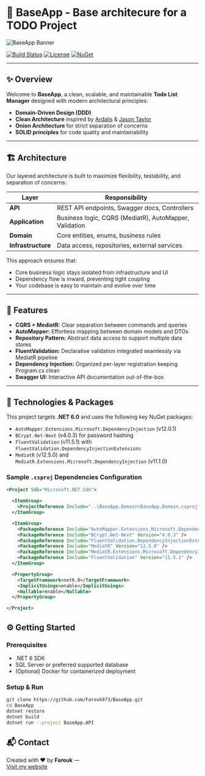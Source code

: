 # 🚀 BaseApp - Base architecure for a TODO Project

![BaseApp Banner](https://your-image-url.com/banner.png)

[![Build Status](https://img.shields.io/badge/build-passing-brightgreen)]()
[![License](https://img.shields.io/badge/license-MIT-blue.svg)]()
[![NuGet](https://img.shields.io/nuget/v/BaseApp.svg)]()

---

## ✨ Overview

Welcome to **BaseApp**, a clean, scalable, and maintainable **Todo List Manager** designed with modern architectural principles:

- **Domain-Driven Design (DDD)**
- **Clean Architecture** inspired by [Ardalis](https://ardalis.com/) & [Jason Taylor](https://jasontaylordev.com/)
- **Onion Architecture** for strict separation of concerns  
- **SOLID principles** for code quality and maintainability  

---

## 🏗️ Architecture

Our layered architecture is built to maximize flexibility, testability, and separation of concerns:

| Layer            | Responsibility                                  |
| ---------------- | ----------------------------------------------- |
| **API**          | REST API endpoints, Swagger docs, Controllers  |
| **Application**  | Business logic, CQRS (MediatR), AutoMapper, Validation |
| **Domain**       | Core entities, enums, business rules            |
| **Infrastructure** | Data access, repositories, external services |

This approach ensures that:

- Core business logic stays isolated from infrastructure and UI  
- Dependency flow is inward, preventing tight coupling  
- Your codebase is easy to maintain and evolve over time  

---

## 🚀 Features

- **CQRS + MediatR:** Clear separation between commands and queries  
- **AutoMapper:** Effortless mapping between domain models and DTOs  
- **Repository Pattern:** Abstract data access to support multiple data stores  
- **FluentValidation:** Declarative validation integrated seamlessly via MediatR pipeline  
- **Dependency Injection:** Organized per-layer registration keeping Program.cs clean  
- **Swagger UI:** Interactive API documentation out-of-the-box  

---

## 🧰 Technologies & Packages

This project targets **.NET 6.0** and uses the following key NuGet packages:

- `AutoMapper.Extensions.Microsoft.DependencyInjection` (v12.0.1)  
- `BCrypt.Net-Next` (v4.0.3) for password hashing  
- `FluentValidation` (v11.5.1) with `FluentValidation.DependencyInjectionExtensions`  
- `MediatR` (v12.5.0) and `MediatR.Extensions.Microsoft.DependencyInjection` (v11.1.0)  

### Sample `.csproj` Dependencies Configuration

```xml
<Project Sdk="Microsoft.NET.Sdk">

  <ItemGroup>
    <ProjectReference Include="..\BaseApp.Domain\BaseApp.Domain.csproj" />
  </ItemGroup>

  <ItemGroup>
    <PackageReference Include="AutoMapper.Extensions.Microsoft.DependencyInjection" Version="12.0.1" />
    <PackageReference Include="BCrypt.Net-Next" Version="4.0.3" />
    <PackageReference Include="FluentValidation.DependencyInjectionExtensions" Version="11.5.1" />
    <PackageReference Include="MediatR" Version="12.5.0" />
    <PackageReference Include="MediatR.Extensions.Microsoft.DependencyInjection" Version="11.1.0" />
    <PackageReference Include="FluentValidation" Version="11.5.1" />
  </ItemGroup>

  <PropertyGroup>
    <TargetFramework>net6.0</TargetFramework>
    <ImplicitUsings>enable</ImplicitUsings>
    <Nullable>enable</Nullable>
  </PropertyGroup>

</Project>
```
## ⚙️ Getting Started

### Prerequisites

- .NET 6 SDK  
- SQL Server or preferred supported database  
- (Optional) Docker for containerized deployment  

### Setup & Run

```bash
git clone https://github.com/Farouk973/BaseApp.git
cd BaseApp
dotnet restore
dotnet build
dotnet run --project BaseApp.API
```
## 📬 Contact

Created with ❤️ by **Farouk** —  
[Visit my website](https://felfeltech.vercel.app/)
